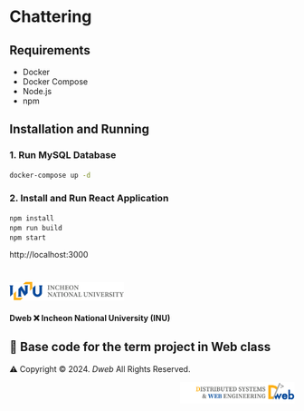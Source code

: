 # Chattering

## Requirements
- Docker
- Docker Compose
- Node.js
- npm

## Installation and Running

### 1. Run MySQL Database

```sh
docker-compose up -d
```

### 2. Install and Run React Application

```sh
npm install
npm run build
npm start
```

http://localhost:3000

#































<p align="left"><img src = "./images/INU.png"  width=40%></p>

#### Dweb ❌ Incheon National University (INU)

## 🌟 Base code for the term project in Web class

⚠️ Copyright © 2024. _Dweb_ All Rights Reserved.

<p align="right"><img src = "./images/Dweb.png" width=40%></p>
